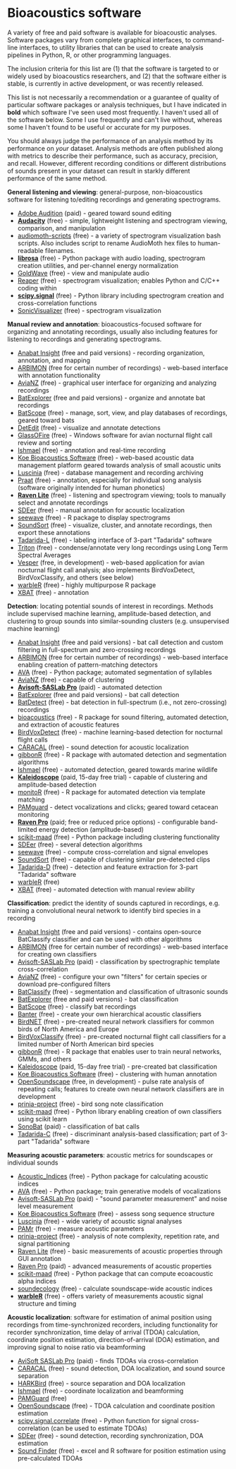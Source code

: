 # Bioacoustics software

A variety of free and paid software is available for bioacoustic analyses. Software packages vary from complete graphical interfaces, to command-line interfaces, to utility libraries that can be used to create analysis pipelines in Python, R, or other programming languages. 

The inclusion criteria for this list are (1) that the software is targeted to or widely used by bioacoustics researchers, and (2) that the software either is stable, is currently in active development, or was recently released. 

This list is not necessarily a recommendation or a guarantee of quality of particular software packages or analysis techniques, but I have indicated in **bold** which software I've seen used most frequently. I haven't used all of the software below. Some I use frequently and can't live without, whereas some I haven't found to be useful or accurate for my purposes.

You should always judge the performance of an analysis method by its performance on *your* dataset. Analysis methods are often published along with metrics to describe their performance, such as accuracy, precision, and recall. However, different recording conditions or different distributions of sounds present in your dataset can result in starkly different performance of the same method.

**General listening and viewing**: general-purpose, non-bioacoustics software for listening to/editing recordings and generating spectrograms.
* [Adobe Audition](https://www.adobe.com/products/audition.html) (paid) - geared toward sound editing
* [**Audacity**](https://www.audacityteam.org/) (free) - simple, lightweight listening and spectrogram viewing, comparison, and manipulation
* [audiomoth-scripts](https://github.com/nwolek/audiomoth-scripts) (free) - a variety of spectrogram visualization bash scripts. Also includes script to rename AudioMoth hex files to human-readable filenames.
* [**librosa**](https://librosa.org/librosa/) (free) - Python package with audio loading, spectrogram creation utilities, and per-channel energy normalization
* [GoldWave](https://www.goldwave.com/) (free) - view and manipulate audio
* [Reaper](https://www.reaper.fm/) (free) - spectrogram visualization; enables Python and C/C++ coding within 
* [**scipy.signal**](https://docs.scipy.org/doc/scipy/reference/signal.html) (free) - Python library including spectrogram creation and cross-correlation functions
* [SonicVisualizer](https://www.sonicvisualiser.org/) (free) - spectrogram visualization

**Manual review and annotation**: bioacoustics-focused software for organizing and annotating recordings, usually also including features for listening to recordings and generating spectrograms.
* [Anabat Insight](https://www.titley-scientific.com/us/anabat-insight.html) (free and paid versions) - recording organization, annotation, and mapping
* [ARBIMON](https://arbimon.sieve-analytics.com/) (free for certain number of recordings) - web-based interface with annotation functionality
* [AviaNZ](http://www.avianz.net/index.php) (free) - graphical user interface for organizing and analyzing recordings
* [BatExplorer](https://www.batlogger.com/en/products/batexplorer/) (free and paid versions) - organize and annotate bat recordings
* [BatScope](https://www.wsl.ch/en/services-and-products/software-websites-and-apps/batscope-4.html) (free) - manage, sort, view, and play databases of recordings, geared toward bats
* [DetEdit](https://github.com/MarineBioAcousticsRC/DetEdit) (free) - visualize and annotate detections
* [GlassOFire](http://www.oldbird.org/glassofire.htm) (free) - Windows software for avian nocturnal flight call review and sorting
* [Ishmael](http://bioacoustics.us/ishmael.html) (free) - annotation and real-time recording
* [Koe Bioacoustics Software](https://koe.io.ac.nz/) (free) - web-based acoustic data management platform geared towards analysis of small acoustic units
* [Luscinia](https://rflachlan.github.io/Luscinia/) (free) - database management and recording archiving
* [Praat](https://www.fon.hum.uva.nl/praat/) (free) - annotation, especially for individual song analysis (software originally intended for human phonetics)
* [**Raven Lite**](https://ravensoundsoftware.com/software/raven-lite/) (free) - listening and spectrogram viewing; tools to manually select and annotate recordings
* [SDEer](http://dx.doi.org/10.6084/m9.figshare.3792780) (free) - manual annotation for acoustic localization
* [seewave](http://rug.mnhn.fr/seewave/) (free) - R package to display spectrograms
* [SoundSort](https://github.com/macster110/aipam) (free) - visualize, cluster, and annotate recordings, then export these annotations
* [Tadarida-L](https://github.com/YvesBas/Tadarida-L) (free) - labeling interface of 3-part "Tadarida" software
* [Triton](http://cetus.ucsd.edu/technologies_Software.html) (free) - condense/annotate very long recordings using Long Term Spectral Averages
* [Vesper](https://github.com/HaroldMills/Vesper) (free, in development) - web-based application for avian nocturnal flight call analysis; also implements BirdVoxDetect, BirdVoxClassify, and others (see below)
* [warbleR](https://marce10.github.io/warbleR/) (free) - highly multipurpose R package
* [XBAT](https://code.google.com/archive/p/xbat-devel/) (free) - annotation

**Detection**: locating potential sounds of interest in recordings. Methods include supervised machine learning, amplitude-based detection, and clustering to group sounds into similar-sounding clusters (e.g. unsupervised machine learning)
* [Anabat Insight](https://www.titley-scientific.com/us/anabat-insight.html) (free and paid versions) - bat call detection and custom filtering in full-spectrum and zero-crossing recordings
* [ARBIMON](https://arbimon.sieve-analytics.com/) (free for certain number of recordings) - web-based interface enabling creation of pattern-matching detectors
* [AVA](https://autoencoded-vocal-analysis.readthedocs.io/en/latest/index.html) (free) - Python package; automated segmentation of syllables
* [AviaNZ](http://www.avianz.net/index.php) (free) - capable of clustering
* [**Avisoft-SASLab Pro**](http://www.avisoft.com/sound-analysis/) (paid) - automated detection
* [BatExplorer](https://www.batlogger.com/en/products/batexplorer/) (free and paid versions) - bat call detection
* [BatDetect](https://github.com/macaodha/batdetect) (free) - bat detection in full-spectrum (i.e., not zero-crossing) recordings
* [bioacoustics](https://github.com/wavx/bioacoustics/) (free) - R package for sound filtering, automated detection, and extraction of acoustic features
* [BirdVoxDetect](https://github.com/BirdVox/birdvoxdetect) (free) - machine learning-based detection for nocturnal flight calls
* [CARACAL](https://github.com/OpenWild/caracal) (free) - sound detection for acoustic localization
* [gibbonR](https://github.com/DenaJGibbon/gibbonR-package) (free) - R package with automated detection and segmentation algorithms
* [Ishmael](http://bioacoustics.us/ishmael.html) (free) - automated detection, geared towards marine wildlife
* [**Kaleidoscope**](https://www.wildlifeacoustics.com/products/kaleidoscope-pro) (paid, 15-day free trial) - capable of clustering and amplitude-based detection
* [monitoR](http://www.uvm.edu/rsenr/vtcfwru/R/?Page=monitoR/monitoR.htm) (free) - R package for automated detection via template matching 
* [PAMguard](https://www.pamguard.org/) - detect vocalizations and clicks; geared toward cetacean monitoring
* [**Raven Pro**](https://ravensoundsoftware.com/software/raven-pro) (paid; free or reduced price options) - configurable band-limited energy detection (amplitude-based)
* [scikit-maad](https://github.com/scikit-maad/scikit-maad) (free) - Python package including clustering functionality
* [SDEer](http://dx.doi.org/10.6084/m9.figshare.3792780) (free) - several detection algorithms
* [seewave](http://rug.mnhn.fr/seewave/) (free) - compute cross-correlation and signal envelopes
* [SoundSort](https://github.com/macster110/aipam) (free) - capable of clustering similar pre-detected clips
* [Tadarida-D](https://github.com/YvesBas/Tadarida-D) (free) - detection and feature extraction for 3-part "Tadarida" software
* [warbleR](https://marce10.github.io/warbleR/) (free)
* [XBAT](https://code.google.com/archive/p/xbat-devel/) (free) - automated detection with manual review ability

**Classification**: predict the identity of sounds captured in recordings, e.g. training a convolutional neural network to identify bird species in a recording
* [Anabat Insight](https://www.titley-scientific.com/us/anabat-insight.html) (free and paid versions) - contains open-source BatClassify classifier and can be used with other algorithms
* [ARBIMON](https://arbimon.sieve-analytics.com/) (free for certain number of recordings) - web-based interface for creating own classifiers
* [Avisoft-SASLab Pro](http://www.avisoft.com/sound-analysis/) (paid) - classification by spectrographic template cross-correlation
* [AviaNZ](http://www.avianz.net/index.php) (free) - configure your own "filters" for certain species or download pre-configured filters
* [BatClassify](https://bitbucket.org/chrisscott/batclassify/src) (free) - segmentation and classification of ultrasonic sounds
* [BatExplorer](https://www.batlogger.com/en/products/batexplorer/) (free and paid versions) - bat classification
* [BatScope](https://www.wsl.ch/en/services-and-products/software-websites-and-apps/batscope-4.html) (free) - classify bat recordings
* [Banter](https://github.com/EricArcher/banter) (free) - create your own hierarchical acoustic classifiers
* [BirdNET](https://github.com/kahst/BirdNET) (free) - pre-created neural network classifiers for common birds of North America and Europe
* [BirdVoxClassify](https://github.com/BirdVox/birdvoxclassify) (free) - pre-created nocturnal flight call classifiers for a limited number of North American bird species
* [gibbonR](https://github.com/DenaJGibbon/gibbonR-package) (free) - R package that enables user to train neural networks, GMMs, and others
* [Kaleidoscope](https://www.wildlifeacoustics.com/products/kaleidoscope-pro) (paid, 15-day free trial) - pre-created bat classification
* [Koe Bioacoustics Software](https://koe.io.ac.nz/) (free) - clustering with human annotation
* [OpenSoundscape](https://github.com/ktizeslab/opensoundscape) (free, in development) - pulse rate analysis of repeating calls; features to create own neural network classifiers are in development
* [prinia-project](https://github.com/shivChitinous/prinia-project) (free) - bird song note classification
* [scikit-maad](https://github.com/scikit-maad/scikit-maad) (free) - Python library enabling creation of own classifiers using scikit learn
* [SonoBat](https://sonobat.com/) (paid) - classification of bat calls
* [Tadarida-C](https://github.com/YvesBas/Tadarida-C) (free) - discriminant analysis-based classification; part of 3-part "Tadarida" software

**Measuring acoustic parameters**: acoustic metrics for soundscapes or individual sounds
* [Acoustic_Indices](https://github.com/patriceguyot/Acoustic_Indices) (free) - Python package for calculating acoustic indices
* [AVA](https://autoencoded-vocal-analysis.readthedocs.io/en/latest/index.html) (free) - Python package; train generative models of vocalizations
* [Avisoft-SASLab Pro](http://www.avisoft.com/sound-analysis/) (paid) - "sound parameter measurement" and noise level measurement
* [Koe Bioacoustics Software](https://koe.io.ac.nz/) (free) - assess song sequence structure
* [Luscinia](https://rflachlan.github.io/Luscinia/) (free) - wide variety of acoustic signal analyses
* [PAMr](https://github.com/TaikiSan21/PAMr) (free) - measure acoustic parameters
* [prinia-project](https://github.com/shivChitinous/prinia-project) (free) - analysis of note complexity, repetition rate, and signal partitioning
* [Raven Lite](https://ravensoundsoftware.com/software/raven-lite/) (free) - basic measurements of acoustic properties through GUI annotation
* [Raven Pro](https://ravensoundsoftware.com/software/raven-pro) (paid) - advanced measurements of acoustic properties
* [scikit-maad](https://github.com/scikit-maad/scikit-maad) (free) - Python package that can compute ecoacoustic alpha indices
* [soundecology](https://cran.r-project.org/web/packages/soundecology/vignettes/intro.html) (free) - calculate soundscape-wide acoustic indices
* [**warbleR**](https://marce10.github.io/warbleR/) (free) - offers variety of measurements acoustic signal structure and timing

**Acoustic localization**: software for estimation of animal position using recordings from time-synchronized recorders, including functionality for recorder synchronization, time delay of arrival (TDOA) calculation, coordinate position estimation, direction-of-arrival (DOA) estimation, and improving signal to noise ratio via beamforming
* [AviSoft SASLab Pro](http://www.avisoft.com/sound-analysis/) (paid) - finds TDOAs via cross-correlation
* [CARACAL](https://github.com/OpenWild/caracal) (free) - sound detection, DOA localization, and sound source separation
* [HARKBird](https://sites.google.com/view/alcore-suzuki/home/harkbird) (free) - source separation and DOA localization
* [Ishmael](http://bioacoustics.us/ishmael.html) (free) - coordinate localization and beamforming
* [PAMGuard](https://www.pamguard.org/) (free)
* [OpenSoundscape](https://github.com/kitzeslab/opensoundscape) (free) - TDOA calculation and coordinate position estimation
* [scipy.signal.correlate](https://docs.scipy.org/doc/scipy/reference/generated/scipy.signal.correlate.html) (free) - Python function for signal cross-correlation (can be used to estimate TDOAs)
* [SDEer](http://dx.doi.org/10.6084/m9.figshare.3792780) (free) - sound detection, recording synchronization, DOA estimation
* [Sound Finder](https://doi.org/10.1080/09524622.2013.827588) (free) - excel and R software for position estimation using pre-calculated TDOAs

